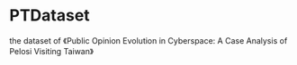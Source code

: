 # PTDataset
the dataset of 《Public Opinion Evolution in Cyberspace: A Case Analysis of Pelosi Visiting Taiwan》

